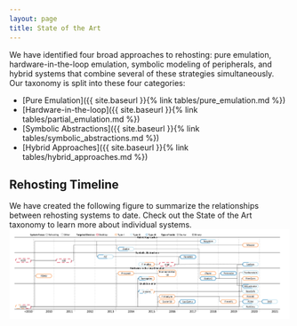 ```yaml
---
layout: page
title: State of the Art
---
```


We have identified four broad approaches to rehosting: pure emulation, hardware-in-the-loop emulation, symbolic modeling of peripherals, and hybrid systems that combine several of these strategies simultaneously. Our taxonomy is split into these four categories:
* [Pure Emulation]({{ site.baseurl }}{% link tables/pure_emulation.md %})
* [Hardware-in-the-loop]({{ site.baseurl }}{% link tables/partial_emulation.md %})
* [Symbolic Abstractions]({{ site.baseurl }}{% link tables/symbolic_abstractions.md %})
* [Hybrid Approaches]({{ site.baseurl }}{% link tables/hybrid_approaches.md %})


Rehosting Timeline
---
We have created the following figure to summarize the relationships between rehosting systems to date. Check out the State of the Art taxonomy to learn more about individual systems.
![rehosting timeline](/assets/images/timeline.png)

